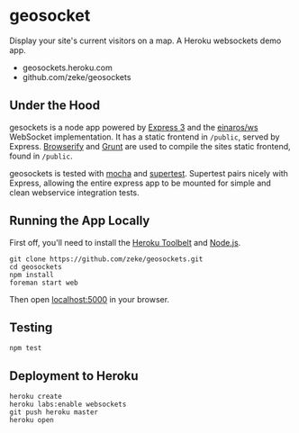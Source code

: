 # geosocket

Display your site's current visitors on a map. A Heroku websockets demo app.

- geosockets.heroku.com
- github.com/zeke/geosockets

## Under the Hood

gesockets is a node app powered by [Express 3](http://expressjs.com/guide.html) and the [einaros/ws](https://github.com/einaros/ws/blob/master/doc/ws.md) WebSocket implementation. It has a static frontend in `/public`, served by Express. [Browserify](https://github.com/substack/node-browserify#readme) and [Grunt](http://gruntjs.com/) are used to compile the sites static frontend, found in `/public`.

geosockets is tested with [mocha](http://visionmedia.github.io/mocha/) and [supertest](https://github.com/visionmedia/supertest#readme). Supertest pairs nicely with Express, allowing the entire express app to be mounted for simple and clean webservice integration tests.

## Running the App Locally

First off, you'll need to install the [Heroku Toolbelt](https://toolbelt.heroku.com)
and [Node.js](http://nodejs.org/).

```
git clone https://github.com/zeke/geosockets.git
cd geosockets
npm install
foreman start web
```

Then open [localhost:5000](http://localhost:5000) in your browser.

## Testing

```
npm test
```

## Deployment to Heroku

```
heroku create
heroku labs:enable websockets
git push heroku master
heroku open
```